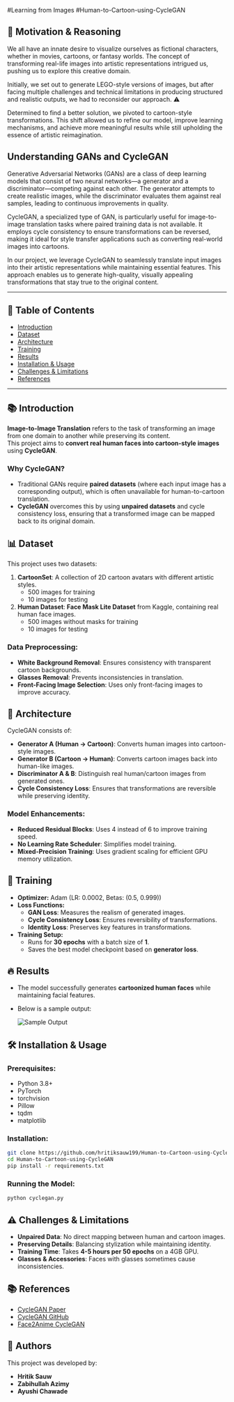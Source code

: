 #Learning from Images
#Human-to-Cartoon-using-CycleGAN 

## 📌 Motivation & Reasoning
We all have an innate desire to visualize ourselves as fictional characters, whether in movies, cartoons, or fantasy worlds. The concept of transforming real-life images into artistic representations intrigued us, pushing us to explore this creative domain. 

Initially, we set out to generate LEGO-style versions of images, but after facing multiple challenges and technical limitations in producing structured and realistic outputs, we had to reconsider our approach. ⚠

Determined to find a better solution, we pivoted to cartoon-style transformations. This shift allowed us to refine our model, improve learning mechanisms, and achieve more meaningful results while still upholding the essence of artistic reimagination. 

## Understanding GANs and CycleGAN
Generative Adversarial Networks (GANs) are a class of deep learning models that consist of two neural networks—a generator and a discriminator—competing against each other. The generator attempts to create realistic images, while the discriminator evaluates them against real samples, leading to continuous improvements in quality. 

CycleGAN, a specialized type of GAN, is particularly useful for image-to-image translation tasks where paired training data is not available. It employs cycle consistency to ensure transformations can be reversed, making it ideal for style transfer applications such as converting real-world images into cartoons. 

In our project, we leverage CycleGAN to seamlessly translate input images into their artistic representations while maintaining essential features. This approach enables us to generate high-quality, visually appealing transformations that stay true to the original content. 

---

















## 📌 Table of Contents

- [Introduction](#introduction)
- [Dataset](#dataset)
- [Architecture](#architecture)
- [Training](#training)
- [Results](#results)
- [Installation & Usage](#installation--usage)
- [Challenges & Limitations](#challenges--limitations)
- [References](#references)

---

## 📚 Introduction

**Image-to-Image Translation** refers to the task of transforming an image from one domain to another while preserving its content.  
This project aims to **convert real human faces into cartoon-style images** using **CycleGAN**.

### Why CycleGAN?

- Traditional GANs require **paired datasets** (where each input image has a corresponding output), which is often unavailable for human-to-cartoon translation.
- **CycleGAN** overcomes this by using **unpaired datasets** and cycle consistency loss, ensuring that a transformed image can be mapped back to its original domain.

## 📊 Dataset

This project uses two datasets:

1. **CartoonSet**: A collection of 2D cartoon avatars with different artistic styles.
   - 500 images for training
   - 10 images for testing
2. **Human Dataset**: **Face Mask Lite Dataset** from Kaggle, containing real human face images.
   - 500 images without masks for training
   - 10 images for testing

### Data Preprocessing:

- **White Background Removal**: Ensures consistency with transparent cartoon backgrounds.
- **Glasses Removal**: Prevents inconsistencies in translation.
- **Front-Facing Image Selection**: Uses only front-facing images to improve accuracy.

## 🏰 Architecture

CycleGAN consists of:

- **Generator A (Human → Cartoon)**: Converts human images into cartoon-style images.
- **Generator B (Cartoon → Human)**: Converts cartoon images back into human-like images.
- **Discriminator A & B**: Distinguish real human/cartoon images from generated ones.
- **Cycle Consistency Loss**: Ensures that transformations are reversible while preserving identity.

### Model Enhancements:

- **Reduced Residual Blocks**: Uses 4 instead of 6 to improve training speed.
- **No Learning Rate Scheduler**: Simplifies model training.
- **Mixed-Precision Training**: Uses gradient scaling for efficient GPU memory utilization.

## 🎯 Training

- **Optimizer:** Adam (LR: 0.0002, Betas: (0.5, 0.999))
- **Loss Functions:**
  - **GAN Loss**: Measures the realism of generated images.
  - **Cycle Consistency Loss**: Ensures reversibility of transformations.
  - **Identity Loss**: Preserves key features in transformations.
- **Training Setup:**
  - Runs for **30 epochs** with a batch size of **1**.
  - Saves the best model checkpoint based on **generator loss**.

## 🔥 Results

- The model successfully generates **cartoonized human faces** while maintaining facial features.
- Below is a sample output:

  ![Sample Output](./output/final_30_nlr_6rb.png)

## 🛠 Installation & Usage

### Prerequisites:

- Python 3.8+
- PyTorch
- torchvision
- Pillow
- tqdm
- matplotlib

### Installation:

```bash
git clone https://github.com/hritiksauw199/Human-to-Cartoon-using-CycleGAN.git
cd Human-to-Cartoon-using-CycleGAN
pip install -r requirements.txt
```

### Running the Model:

```bash
python cyclegan.py
```

## ⚠️ Challenges & Limitations

- **Unpaired Data**: No direct mapping between human and cartoon images.
- **Preserving Details**: Balancing stylization while maintaining identity.
- **Training Time**: Takes **4-5 hours per 50 epochs** on a 4GB GPU.
- **Glasses & Accessories**: Faces with glasses sometimes cause inconsistencies.

## 📚 References

- [CycleGAN Paper](https://arxiv.org/pdf/1703.10593)
- [CycleGAN GitHub](https://github.com/junyanz/CycleGAN)
- [Face2Anime CycleGAN](https://github.com/lmtri1998/Face2Anime-using-CycleGAN)

## 📌 Authors

This project was developed by:

- **Hritik Sauw**
- **Zabihullah Azimy**
- **Ayushi Chawade**
